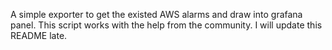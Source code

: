 A simple exporter to get the existed AWS alarms and draw into grafana panel.
This script works with the help from the community.
I will update this README late.

